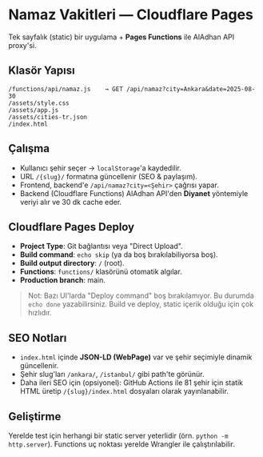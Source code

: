 
# Namaz Vakitleri — Cloudflare Pages

Tek sayfalık (static) bir uygulama + **Pages Functions** ile AlAdhan API proxy'si.

## Klasör Yapısı

```
/functions/api/namaz.js    → GET /api/namaz?city=Ankara&date=2025-08-30
/assets/style.css
/assets/app.js
/assets/cities-tr.json
/index.html
```

## Çalışma

- Kullanıcı şehir seçer → `localStorage`'a kaydedilir.
- URL `/{slug}/` formatına güncellenir (SEO & paylaşım).
- Frontend, backend'e `/api/namaz?city=<Şehir>` çağrısı yapar.
- Backend (Cloudflare Functions) AlAdhan API'den **Diyanet** yöntemiyle veriyi alır ve 30 dk cache eder.

## Cloudflare Pages Deploy

- **Project Type**: Git bağlantısı veya "Direct Upload".
- **Build command**: `echo skip` (ya da boş bırakılabiliyorsa boş).
- **Build output directory**: `/` (root). 
- **Functions**: `functions/` klasörünü otomatik algılar.
- **Production branch**: main.

> Not: Bazı UI'larda "Deploy command" boş bırakılamıyor. Bu durumda `echo done` yazabilirsiniz. Build ve deploy, static içerik olduğu için çok hızlıdır.

## SEO Notları

- `index.html` içinde **JSON-LD (WebPage)** var ve şehir seçimiyle dinamik güncellenir.
- Şehir slug'ları `/ankara/`, `/istanbul/` gibi path'te görünür.
- Daha ileri SEO için (opsiyonel): GitHub Actions ile 81 şehir için statik HTML üretip `/{slug}/index.html` dosyaları olarak yayınlanabilir.

## Geliştirme

Yerelde test için herhangi bir static server yeterlidir (örn. `python -m http.server`). Functions uç noktası yerelde Wrangler ile çalıştırılabilir.
